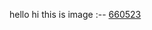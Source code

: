 hello hi this is image :-- [660523](https://github.com/ankan945/newportfolio/assets/119874965/b1b5631f-3016-4451-b331-c3cd9517d525)
